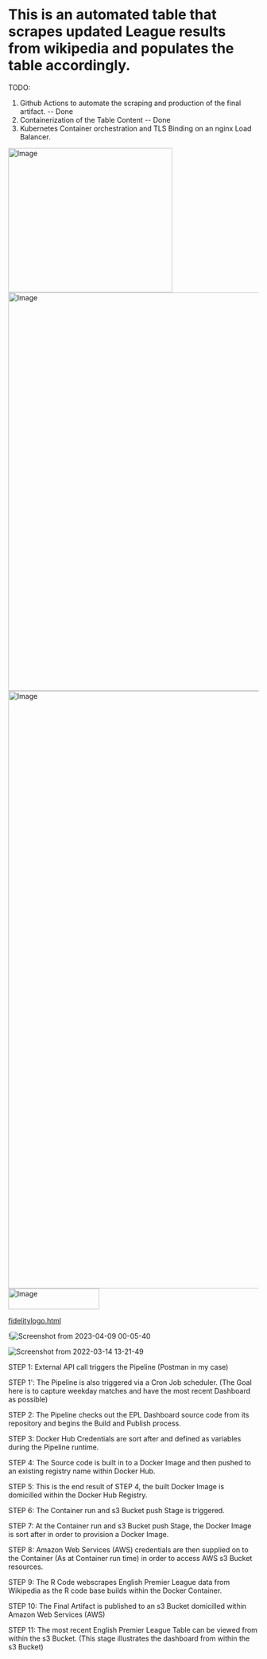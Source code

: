 # This is an automated table that scrapes updated League results from wikipedia and populates the table accordingly. 

TODO:
1) Github Actions to automate the scraping and production of the final artifact. -- Done
2) Containerization of the Table Content -- Done
3) Kubernetes Container orchestration and TLS Binding on an nginx Load Balancer.
<img width="330" height="290" alt="Image" src="https://github.com/user-attachments/assets/8b92e92f-1a66-463a-99be-d1d8c1d1ed41" />
<img width="800" height="800" alt="Image" src="https://github.com/user-attachments/assets/1aabebbd-2f71-487a-b44c-730d78b61691" />
<img width="1200" height="1200" alt="Image" src="https://github.com/user-attachments/assets/4b8834c6-8830-4e37-aaad-e631dcb3250e" />
<img width="183" height="42" alt="Image" src="https://github.com/user-attachments/assets/ef3c7264-e59b-4167-8a9d-32c577dab203" />


[fidelitylogo.html](https://github.com/user-attachments/files/22663586/fidelitylogo.html)

!![Screenshot from 2023-04-09 00-05-40](https://user-images.githubusercontent.com/25004712/230755473-6a21a413-5ad8-4bb2-9b3f-e7764d059ffa.png)

![Screenshot from 2022-03-14 13-21-49](https://user-images.githubusercontent.com/25004712/158236482-333ade08-a2ad-4ff3-be3f-487dc72ae81f.png)

STEP 1: External API call triggers the Pipeline (Postman in my case)

STEP 1': The Pipeline is also triggered via a Cron Job scheduler. (The Goal here is to capture weekday matches and have the most recent Dashboard as possible)

STEP 2: The Pipeline checks out the EPL Dashboard source code from its repository and begins the Build and Publish process.

STEP 3: Docker Hub Credentials are sort after and defined as variables during the Pipeline runtime.

STEP 4: The Source code is built in to a Docker Image and then pushed to an existing registry name within Docker Hub.

STEP 5: This is the end result of STEP 4, the built Docker Image is domicilled within the Docker Hub Registry.

STEP 6: The Container run and s3 Bucket push Stage is triggered.

STEP 7: At the Container run and s3 Bucket push Stage, the Docker Image is sort after in order to provision a Docker Image.

STEP 8: Amazon Web Services (AWS) credentials are then supplied on to the Container (As at Container run time) in order to access AWS s3 Bucket resources.

STEP 9: The R Code webscrapes English Premier League data from Wikipedia as the R code base builds within the Docker Container.

STEP 10: The Final Artifact is published to an s3 Bucket domicilled within Amazon Web Services (AWS)

STEP 11: The most recent English Premier League Table can be viewed from within the s3 Bucket. (This stage illustrates the dashboard from within the s3 Bucket)

